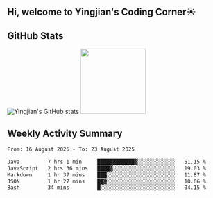## Hi, welcome to Yingjian's Coding Corner☀️

## GitHub Stats
![Yingjian's GitHub stats](https://github-readme-stats.vercel.app/api?username=BigBigBai&show_icons=true&hide=stars,issues&hide_border=true&theme=merko&bg_color=00000000)
<img height="150em" src="https://github-readme-stats.vercel.app/api/top-langs/?username=BigBigBai&layout=compact&hide_border=true&theme=merko&bg_color=00000000"/>

## Weekly Activity Summary

<!--START_SECTION:waka-->

```txt
From: 16 August 2025 - To: 23 August 2025

Java         7 hrs 1 min     ████████████▓░░░░░░░░░░░░   51.15 %
JavaScript   2 hrs 36 mins   ████▓░░░░░░░░░░░░░░░░░░░░   19.03 %
Markdown     1 hr 37 mins    ███░░░░░░░░░░░░░░░░░░░░░░   11.87 %
JSON         1 hr 27 mins    ██▓░░░░░░░░░░░░░░░░░░░░░░   10.66 %
Bash         34 mins         █░░░░░░░░░░░░░░░░░░░░░░░░   04.15 %
```

<!--END_SECTION:waka-->


